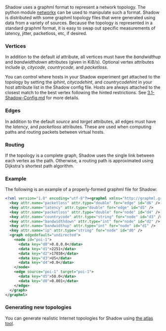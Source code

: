 Shadow uses a graphml format to represent a network topology. The python module [networkx](http://networkx.github.io/) can be used to manipulate such a format. Shadow is distributed with some graphml topology files that were generated using data from a variety of sources. Because the topology is represented in a standard graphml format, it is easy to swap out specific measurements of latency, jitter, packetloss, etc, if desired.

### Vertices

In addition to the default _id_ attribute, all vertices must have the _bandwidthup_ and _bandwidthdown_ attributes (given in KiB/s). Optional vertex attributes include _ip_, _citycode_, _countrycode_, and _packetloss_.

You can control where hosts in your Shadow experiment get attached to the topology by setting the _iphint_, _citycodehint_, and _countrycodehint_ in your host attribute list in the Shadow config file. Hosts are always attached to the closest match to the best vertex following the hinted restrictions. See [3.1-Shadow-Config.md](3.1-Shadow-Config.md) for more details.

### Edges

In addition to the default _source_ and _target_ attributes, all edges must have the _latency_, and _packetloss_ attributes. These are used when computing paths and routing packets between virtual hosts.

### Routing

If the topology is a complete graph, Shadow uses the single link between each vertex as the path. Otherwise, a routing path is approximated using Dijkstra's shortest path algorithm.

### Example

The following is an example of a properly-formed graphml file for Shadow:

```xml
<?xml version="1.0" encoding="utf-8"?><graphml xmlns="http://graphml.graphdrawing.org/xmlns" xmlns:xsi="http://www.w3.org/2001/XMLSchema-instance" xsi:schemaLocation="http://graphml.graphdrawing.org/xmlns http://graphml.graphdrawing.org/xmlns/1.0/graphml.xsd">
  <key attr.name="packetloss" attr.type="double" for="edge" id="d6" />
  <key attr.name="latency" attr.type="double" for="edge" id="d5" />
  <key attr.name="packetloss" attr.type="double" for="node" id="d4" />
  <key attr.name="countrycode" attr.type="string" for="node" id="d3" />
  <key attr.name="bandwidthdown" attr.type="int" for="node" id="d2" />
  <key attr.name="bandwidthup" attr.type="int" for="node" id="d1" />
  <key attr.name="ip" attr.type="string" for="node" id="d0" />
  <graph edgedefault="undirected">
    <node id="poi-1">
      <data key="d0">0.0.0.0</data>
      <data key="d1">2251</data>
      <data key="d2">17038</data>
      <data key="d3">US</data>
      <data key="d4">0.0</data>
    </node>
    <edge source="poi-1" target="poi-1">
      <data key="d5">50.0</data>
      <data key="d6">0.001</data>
    </edge>
  </graph>
</graphml>
```

### Generating new topologies

You can generate realistic Internet topologies for Shadow using [the atlas tool](http://github.com/shadow/atlas).

